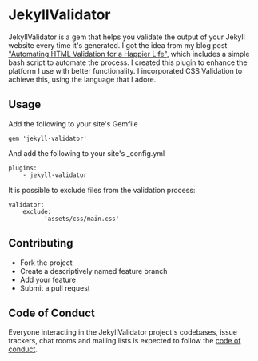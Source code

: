 # JekyllValidator

JekyllValidator is a gem that helps you validate the output of your Jekyll website every time it's generated. I got the idea from my blog post ["Automating HTML Validation for a Happier Life"](https://seoengr.net/2023/04/20/automating-html-validation.html "Automating HTML Validation for a Happier Life"), which includes a simple bash script to automate the process. I created this plugin to enhance the platform I use with better functionality. I incorporated CSS Validation to achieve this, using the language that I adore.

## Usage

Add the following to your site's Gemfile

    gem 'jekyll-validator'

And add the following to your site's _config.yml

    plugins:
        - jekyll-validator

It is possible to exclude files from the validation process:

    validator:
        exclude: 
            - 'assets/css/main.css'

## Contributing

- Fork the project
- Create a descriptively named feature branch
- Add your feature
- Submit a pull request

## Code of Conduct

Everyone interacting in the JekyllValidator project's codebases, issue trackers, chat rooms and mailing lists is expected to follow the [code of conduct](https://github.com/[USERNAME]/jekyll-validator/blob/main/CODE_OF_CONDUCT.md).
